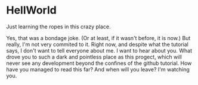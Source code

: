 # HellWorld
Just learning the ropes in this crazy place.

Yes, that was a bondage joke.
(Or at least, if it wasn't before, it is now.)
But really, I'm not very commited to it.
Right now, and despite what the tutorial says, I don't want to tell everyone about me.
I want to hear about you.
What drove you to such a dark and pointless place as this progect, which will never see any development beyond the confines of the github tutorial.
How have you managed to read this far?
And when will you leave?
I'm watching you.
